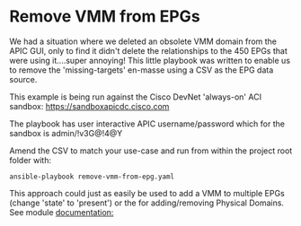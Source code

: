 # Remove VMM from EPGs

We had a situation where we deleted an obsolete VMM domain from the APIC GUI, only to find it didn't delete the relationships to the 450 EPGs that were using it....super annoying! This little playbook was written to enable us to remove the 'missing-targets' en-masse using a CSV as the EPG data source.

This example is being run against the Cisco DevNet 'always-on' ACI sandbox:
https://sandboxapicdc.cisco.com

The playbook has user interactive APIC username/password which for the sandbox is admin/!v3G@!4@Y

Amend the CSV to match your use-case and run from within the project root folder with:

```ansible-playbook remove-vmm-from-epg.yaml```

This approach could just as easily be used to add a VMM to multiple EPGs (change 'state' to 'present') or the for adding/removing Physical Domains. See module [documentation:](https://docs.ansible.com/ansible/latest/collections/cisco/aci/aci_epg_to_domain_module.html#ansible-collections-cisco-aci-aci-epg-to-domain-module)



